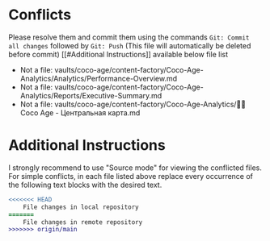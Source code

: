 # Conflicts
Please resolve them and commit them using the commands `Git: Commit all changes` followed by `Git: Push`
(This file will automatically be deleted before commit)
[[#Additional Instructions]] available below file list

- Not a file: vaults/coco-age/content-factory/Coco-Age-Analytics/Analytics/Performance-Overview.md
- Not a file: vaults/coco-age/content-factory/Coco-Age-Analytics/Reports/Executive-Summary.md
- Not a file: vaults/coco-age/content-factory/Coco-Age-Analytics/🥥✨ Coco Age - Центральная карта.md

# Additional Instructions
I strongly recommend to use "Source mode" for viewing the conflicted files. For simple conflicts, in each file listed above replace every occurrence of the following text blocks with the desired text.

```diff
<<<<<<< HEAD
    File changes in local repository
=======
    File changes in remote repository
>>>>>>> origin/main
```